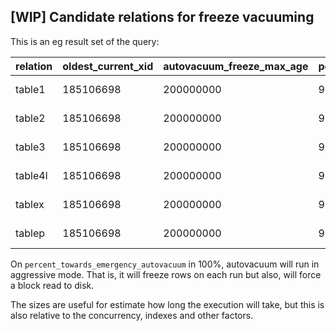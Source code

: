
## [WIP] Candidate relations for freeze vacuuming

This is an eg result set of the query:


|                   relation         | oldest_current_xid | autovacuum_freeze_max_age | percent_towards_emergency_autovacuum |    size    
|------------------------------------|--------------------|---------------------------|--------------------------------------|------------
| table1                             |          185106698 |                 200000000 |                                   99 | 32 MB
| table2                             |          185106698 |                 200000000 |                                   99 | 56 kB
| table3                             |          185106698 |                 200000000 |                                   93 | 184 kB
| table4l                            |          185106698 |                 200000000 |                                   93 | 64 kB
| tablex                             |          185106698 |                 200000000 |                                   93 | 64 kB
| tablep                             |          185106698 |                 200000000 |                                   93 | 48 kB


On `percent_towards_emergency_autovacuum` in 100%, autovacuum will run in aggressive mode. That is, it will freeze rows on each run
but also, will force a block read to disk.

The sizes are useful for estimate how long the execution will take, but this is also relative to the concurrency, indexes and other factors.

